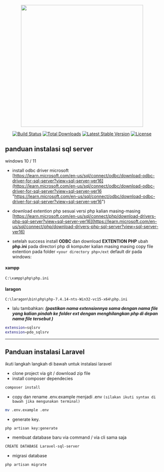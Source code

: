 <p align="center"><a href="https://laravel.com" target="_blank"><img src="https://raw.githubusercontent.com/laravel/art/master/logo-lockup/5%20SVG/2%20CMYK/1%20Full%20Color/laravel-logolockup-cmyk-red.svg" width="400"></a></p>

<p align="center">
<a href="https://travis-ci.org/laravel/framework"><img src="https://travis-ci.org/laravel/framework.svg" alt="Build Status"></a>
<a href="https://packagist.org/packages/laravel/framework"><img src="https://poser.pugx.org/laravel/framework/d/total.svg" alt="Total Downloads"></a>
<a href="https://packagist.org/packages/laravel/framework"><img src="https://poser.pugx.org/laravel/framework/v/stable.svg" alt="Latest Stable Version"></a>
<a href="https://packagist.org/packages/laravel/framework"><img src="https://poser.pugx.org/laravel/framework/license.svg" alt="License"></a>
</p>

## panduan instalasi sql server

windows 10 / 11

- install odbc driver microsoft  
[https://learn.microsoft.com/en-us/sql/connect/odbc/download-odbc-driver-for-sql-server?view=sql-server-ver16](https://learn.microsoft.com/en-us/sql/connect/odbc/download-odbc-driver-for-sql-server?view=sql-server-ver16 "https://learn.microsoft.com/en-us/sql/connect/odbc/download-odbc-driver-for-sql-server?view=sql-server-ver16") 

- download extention php sesuai versi php kalian masing-masing
[https://learn.microsoft.com/en-us/sql/connect/php/download-drivers-php-sql-server?view=sql-server-ver16](https://learn.microsoft.com/en-us/sql/connect/php/download-drivers-php-sql-server?view=sql-server-ver16)

- setelah success install **ODBC** dan download **EXTENTION PHP** ubah 
**php.ini** pada directori php di komputer kalian masing masing copy file extention pada folder `<your directory php>/ext` default dir pada windows:
#### xampp
`C:\xampp\php\php.ini`
#### laragon
`C:\laragon\bin\php\php-7.4.14-nts-Win32-vc15-x64\php.ini`

- lalu tambahkan: 
***(pastikan nama extensionnya sama dengan nama file yang kalian pindah ke folder ext dengan menghilangkan php di depan nama file tersebut )***
```sh
extension=sqlsrv
extension=pdo_sqlsrv
```
------------


## Panduan instalasi Laravel

ikuti langkah langkah di bawah untuk instalasi laravel
 
- clone project via git / download zip file
- install composer dependecies
```sh
composer install
```
- copy dan rename .env.example menjadi .env `(silakan ikuti syntax di bawah jika mengunakan terminal)`
```sh
mv .env.example .env
``` 
- generate key.
```sh
php artisan key:generate
```
- membuat database baru via command / via cli sama saja
```sh
CREATE DATABASE Laravel-sql-server
```
- migrasi database 
```sh
php artisan migrate
```
 
